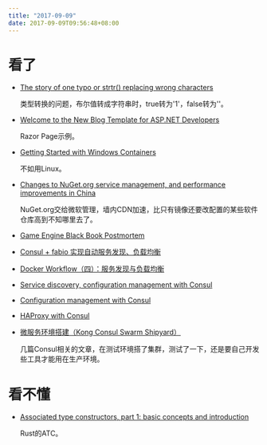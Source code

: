 ```yaml
---
title: "2017-09-09"
date: 2017-09-09T09:56:48+08:00
---
```


# 看了

+ [The story of one typo or strtr() replacing wrong characters](https://phpdelusions.net/fun/strtr)

    类型转换的问题，布尔值转成字符串时，true转为'1'，false转为''。

+ [Welcome to the New Blog Template for ASP.NET Developers](https://blogs.msdn.microsoft.com/webdev/2017/09/08/welcome-to-the-new-blog-template-for-asp-net-developers/)

    Razor Page示例。


+ [Getting Started with Windows Containers](https://blogs.msdn.microsoft.com/webdev/2017/09/07/getting-started-with-windows-containers/)

    不如用Linux。


+ [Changes to NuGet.org service management, and performance improvements in China](https://blog.nuget.org/20170907/Changes-to-NuGet-dot-org-service-management-and-performance-improvements-in-China.html)

    NuGet.org交给微软管理，墙内CDN加速，比只有镜像还要改配置的某些软件仓库高到不知哪里去了。

+ [Game Engine Black Book Postmortem](http://fabiensanglard.net/Game_Engine_Black_Book_Release/index.php)


+ [Consul + fabio 实现自动服务发现、负载均衡](http://dockone.io/article/1567)
+ [Docker Workflow（四）：服务发现与负载均衡](http://dockone.io/article/283)
+ [Service discovery, configuration management with Consul](https://awmanoj.github.io/tech/2016/08/27/service-discovery-configuration-management-with-consul/)
+ [Configuration management with Consul](https://labs.magnet.me/nerds/2015/10/26/consultant-configuration-management-with-consul.html)
+ [HAProxy with Consul](https://www.hashicorp.com/blog/haproxy-with-consul/)
+ [微服务环境搭建（Kong Consul Swarm Shipyard）](http://www.itdadao.com/articles/c15a810391p0.html)

    几篇Consul相关的文章，在测试环境搭了集群，测试了一下，还是要自己开发些工具才能用在生产环境。

# 看不懂

+ [Associated type constructors, part 1: basic concepts and introduction](http://smallcultfollowing.com/babysteps/blog/2016/11/02/associated-type-constructors-part-1-basic-concepts-and-introduction/)

    Rust的ATC。
